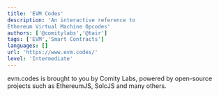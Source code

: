 ```yaml
---
title: 'EVM Codes'
description: 'An interactive reference to 
Ethereum Virtual Machine Opcodes'
authors: ['@comitylabs','@tair']
tags: ['EVM','Smart Contracts']
languages: []
url: 'https://www.evm.codes/'
level: 'Intermediate'
---
```


evm.codes is brought to you by Comity Labs, powered by open-source projects such as EthereumJS, SolcJS and many others.